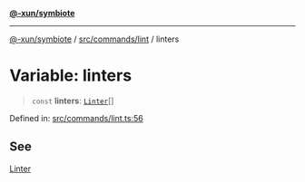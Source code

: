 [**@-xun/symbiote**](../../../../README.md)

***

[@-xun/symbiote](../../../../README.md) / [src/commands/lint](../README.md) / linters

# Variable: linters

> `const` **linters**: [`Linter`](../enumerations/Linter.md)[]

Defined in: [src/commands/lint.ts:56](https://github.com/Xunnamius/symbiote/blob/6cd9803a2f37849e57efc78412bcf20f1a002bf9/src/commands/lint.ts#L56)

## See

[Linter](../enumerations/Linter.md)
